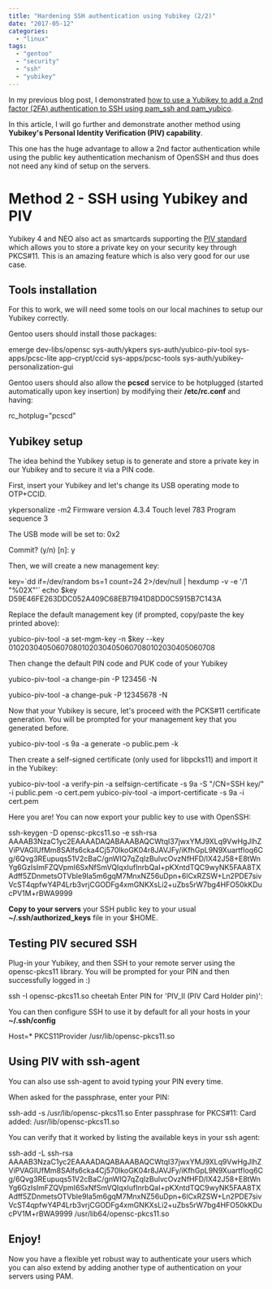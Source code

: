 ```yaml
---
title: "Hardening SSH authentication using Yubikey (2/2)"
date: "2017-05-12"
categories: 
  - "linux"
tags: 
  - "gentoo"
  - "security"
  - "ssh"
  - "yubikey"
---
```


In my previous blog post, I demonstrated [how to use a Yubikey to add a 2nd factor (2FA) authentication to SSH using pam\_ssh and pam\_yubico](http://www.ultrabug.fr/hardening-ssh-authentication-using-yubikey-12/).

In this article, I will go further and demonstrate another method using **Yubikey's Personal Identity Verification (PIV) capability**.

This one has the huge advantage to allow a 2nd factor authentication while using the public key authentication mechanism of OpenSSH and thus does not need any kind of setup on the servers.

# Method 2 - SSH using Yubikey and PIV

Yubikey 4 and NEO also act as smartcards supporting the [PIV standard](https://developers.yubico.com/PIV/) which allows you to store a private key on your security key through PKCS#11. This is an amazing feature which is also very good for our use case.

## Tools installation

For this to work, we will need some tools on our local machines to setup our Yubikey correctly.

Gentoo users should install those packages:

emerge dev-libs/opensc sys-auth/ykpers sys-auth/yubico-piv-tool sys-apps/pcsc-lite app-crypt/ccid sys-apps/pcsc-tools sys-auth/yubikey-personalization-gui

Gentoo users should also allow the **pcscd** service to be hotplugged (started automatically upon key insertion) by modifying their **/etc/rc.conf** and having:

rc\_hotplug="pcscd"

## Yubikey setup

The idea behind the Yubikey setup is to generate and store a private key in our Yubikey and to secure it via a PIN code.

First, insert your Yubikey and let's change its USB operating mode to OTP+CCID.

ykpersonalize -m2
Firmware version 4.3.4 Touch level 783 Program sequence 3

The USB mode will be set to: 0x2

Commit? (y/n) \[n\]: y

Then, we will create a new management key:

key=\`dd if=/dev/random bs=1 count=24 2>/dev/null | hexdump -v -e '/1 "%02X"'\`
echo $key
D59E46FE263DDC052A409C68EB71941D8DD0C5915B7C143A

Replace the default management key (if prompted, copy/paste the key printed above):

yubico-piv-tool -a set-mgm-key -n $key --key 010203040506070801020304050607080102030405060708

Then change the default PIN code and PUK code of your Yubikey

yubico-piv-tool -a change-pin -P 123456 -N <NEW PIN>

yubico-piv-tool -a change-puk -P 12345678 -N <NEW PUK>

Now that your Yubikey is secure, let's proceed with the PCKS#11 certificate generation. You will be prompted for your management key that you generated before.

yubico-piv-tool -s 9a -a generate -o public.pem -k

Then create a self-signed certificate (only used for libpcks11) and import it in the Yubikey:

yubico-piv-tool -a verify-pin -a selfsign-certificate -s 9a -S "/CN=SSH key/" -i public.pem -o cert.pem
yubico-piv-tool -a import-certificate -s 9a -i cert.pem

Here you are! You can now export your public key to use with OpenSSH:

ssh-keygen -D opensc-pkcs11.so -e
ssh-rsa AAAAB3NzaC1yc2EAAAADAQABAAABAQCWtqI37jwxYMJ9XLq9VwHgJlhZViPVAGIUfMm8SAlfs6cka4Cj570lkoGK04r8JAVJFy/iKfhGpL9N9XuartfIoq6Cg/6Qvg3REupuqs51V2cBaC/gnWIQ7qZqlzBulvcOvzNfHFD/lX42J58+E8tWnYg6GzIsImFZQVpmI6SxNfSmVQIqxIufInrbQaI+pKXntdTQC9wyNK5FAA8TXAdff5ZDnmetsOTVble9Ia5m6gqM7MnxNZ56uDpn+6lCxRZSW+Ln2PDE7sivVcST4qpfwY4P4Lrb3vrjCGODFg4xmGNKXsLi2+uZbs5rW7bg4HFO50kKDucPV1M+rBWA9999

**Copy to your servers** your SSH public key to your usual **~/.ssh/authorized\_keys** file in your $HOME.

## Testing PIV secured SSH

Plug-in your Yubikey, and then SSH to your remote server using the opensc-pkcs11 library. You will be prompted for your PIN and then successfully logged in :)

ssh -I opensc-pkcs11.so cheetah
Enter PIN for 'PIV\_II (PIV Card Holder pin)':

You can then configure SSH to use it by default for all your hosts in your **~/.ssh/config**

Host=\*
PKCS11Provider /usr/lib/opensc-pkcs11.so

## Using PIV with ssh-agent

You can also use ssh-agent to avoid typing your PIN every time.

When asked for the passphrase, enter your PIN:

ssh-add -s /usr/lib/opensc-pkcs11.so
Enter passphrase for PKCS#11: 
Card added: /usr/lib/opensc-pkcs11.so

You can verify that it worked by listing the available keys in your ssh agent:

ssh-add -L
ssh-rsa AAAAB3NzaC1yc2EAAAADAQABAAABAQCWtqI37jwxYMJ9XLq9VwHgJlhZViPVAGIUfMm8SAlfs6cka4Cj570lkoGK04r8JAVJFy/iKfhGpL9N9XuartfIoq6Cg/6Qvg3REupuqs51V2cBaC/gnWIQ7qZqlzBulvcOvzNfHFD/lX42J58+E8tWnYg6GzIsImFZQVpmI6SxNfSmVQIqxIufInrbQaI+pKXntdTQC9wyNK5FAA8TXAdff5ZDnmetsOTVble9Ia5m6gqM7MnxNZ56uDpn+6lCxRZSW+Ln2PDE7sivVcST4qpfwY4P4Lrb3vrjCGODFg4xmGNKXsLi2+uZbs5rW7bg4HFO50kKDucPV1M+rBWA9999 /usr/lib64/opensc-pkcs11.so

## Enjoy!

Now you have a flexible yet robust way to authenticate your users which you can also extend by adding another type of authentication on your servers using PAM.
